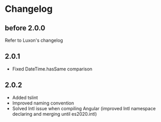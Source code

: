 # Changelog

## before 2.0.0

 Refer to Luxon's changelog 
 
## 2.0.1
* Fixed DateTime.hasSame comparison 

## 2.0.2
* Added tslint
* Improved naming convention
* Solved Intl issue when compiling Angular (improved Intl namespace declaring and merging until es2020.intl)